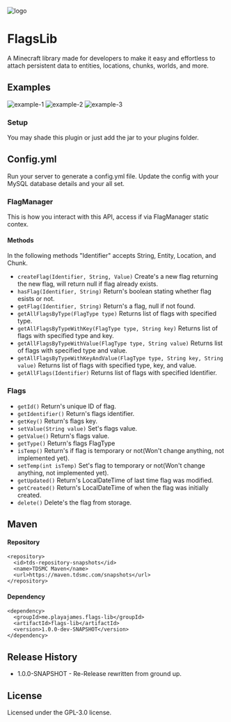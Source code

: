 ![logo](https://i.imgur.com/ci0RatM.png)

# FlagsLib
A Minecraft library made for developers to make it easy and effortless to attach persistent data to entities, locations, chunks, worlds, and more.

## Examples
![example-1](https://i.imgur.com/PtqLz3U.png)
![example-2](https://i.imgur.com/YXV55RC.png)
![example-3](https://i.imgur.com/E5dVVLA.png)

### Setup
You may shade this plugin or just add the jar to your plugins folder.

## Config.yml
Run your server to generate a config.yml file. Update the config with your MySQL database details and your all set.

### FlagManager
This is how you interact with this API, access if via FlagManager static contex.
#### Methods
In the following methods "Identifier" accepts String, Entity, Location, and Chunk.
* `createFlag(Identifier, String, Value)` Create's a new flag returning the new flag, will return null if flag already exists.
* `hasFlag(Identifier, String)` Return's boolean stating whether flag esists or not.
* `getFlag(Identifier, String)` Return's a flag, null if not found.
* `getAllFlagsByType(FlagType type)` Returns list of flags with specified type.
* `getAllFlagsByTypeWithKey(FlagType type, String key)` Returns list of flags with specified type and key.
* `getAllFlagsByTypeWithValue(FlagType type, String value)` Returns list of flags with specified type and value.
* `getAllFlagsByTypeWithKeyAndValue(FlagType type, String key, String value)` Returns list of flags with specified type, key, and value.
* `getAllFlags(Identifier)` Returns list of flags with specified Identifier.

### Flags
* `getId()` Return's unique ID of flag.
* `getIdentifier()` Return's flags identifier.
* `getKey()` Return's flags key.
* `setValue(String value)` Set's flags value.
* `getValue()` Return's flags value.
* `getType()` Return's flags FlagType
* `isTemp()` Return's if flag is temporary or not(Won't change anything, not implemented yet).
* `setTemp(int isTemp)` Set's flag to temporary or not(Won't change anything, not implemented yet).
* `getUpdated()` Return's LocalDateTime of last time flag was modified.
* `getCreated()` Return's LocalDateTime of when the flag was initially created.
* `delete()` Delete's the flag from storage.

## Maven
#### Repository
```
<repository>
  <id>tds-repository-snapshots</id>
  <name>TDSMC Maven</name>
  <url>https://maven.tdsmc.com/snapshots</url>
</repository>
```

#### Dependency
```
<dependency>
  <groupId>me.playajames.flags-lib</groupId>
  <artifactId>flags-lib</artifactId>
  <version>1.0.0-dev-SNAPSHOT</version>
</dependency>
```

## Release History
* 1.0.0-SNAPSHOT - Re-Release rewritten from ground up. 

## License
Licensed under the GPL-3.0 license.
